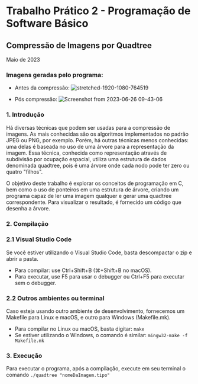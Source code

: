 # Trabalho Prático 2 - Programação de Software Básico

## Compressão de Imagens por Quadtree
Maio de 2023

### Imagens geradas pelo programa:
- Antes da compressão:
![stretched-1920-1080-764519](https://github.com/kaitowing/PUCRS-PSB-T2/assets/105385276/f8328872-02c2-40eb-82d1-6452428c1f6f)

- Pós compressão:
![Screenshot from 2023-06-26 09-43-06](https://github.com/kaitowing/PUCRS-PSB-T2/assets/105385276/c9855359-f6a8-4f47-a8ba-968780ff7655)



### 1. Introdução
Há diversas técnicas que podem ser usadas para a compressão de imagens. As mais conhecidas são os algoritmos implementados no padrão JPEG ou PNG, por exemplo. Porém, há outras técnicas menos conhecidas: uma delas é baseada no uso de uma árvore para a representação da imagem. Essa técnica, conhecida como representação através de subdivisão por ocupação espacial, utiliza uma estrutura de dados denominada quadtree, pois é uma árvore onde cada nodo pode ter zero ou quatro "filhos".

O objetivo deste trabalho é explorar os conceitos de programação em C, bem como o uso de ponteiros em uma estrutura de árvore, criando um programa capaz de ler uma imagem qualquer e gerar uma quadtree correspondente. Para visualizar o resultado, é fornecido um código que desenha a árvore.

### 2. Compilação

### 2.1 Visual Studio Code
Se você estiver utilizando o Visual Studio Code, basta descompactar o zip e abrir a pasta.
- Para compilar: use Ctrl+Shift+B (⌘+Shift+B no macOS).
- Para executar, use F5 para usar o debugger ou Ctrl+F5 para executar sem o debugger.

### 2.2 Outros ambientes ou terminal
Caso esteja usando outro ambiente de desenvolvimento, fornecemos um Makefile para Linux e macOS, e outro para Windows (Makefile.mk).
- Para compilar no Linux ou macOS, basta digitar: ```make```
- Se estiver utilizando o Windows, o comando é similar: ```mingw32-make -f Makefile.mk```

### 3. Execução
Para executar o programa, após a compilação, execute em seu terminal o comando ```./quadtree "nomeDaImagem.tipo"```


